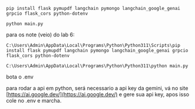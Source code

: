 ```
pip install flask pymupdf langchain pymongo langchain_google_genai grpcio flask_cors python-dotenv

python main.py
```


para os note (veio) do lab 6:

```
C:\Users\Admin\AppData\Local\Programs\Python\Python311\Scripts\pip install flask pymupdf langchain pymongo langchain_google_genai grpcio flask_cors python-dotenv

C:\Users\Admin\AppData\Local\Programs\Python\Python311\python main.py
```

bota o .env

para rodar a api em python, será necessario a api key da gemini, vá no site [https://ai.google.dev/](https://ai.google.dev/) e gere sua api key, apos isso cole no .env e marcha.
